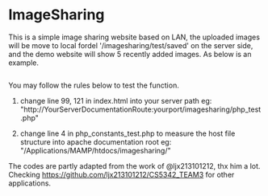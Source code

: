 # ImageSharing

This is a simple image sharing website based on LAN, the uploaded images will be move to local fordel '/imagesharing/test/saved' on the server side, and the demo website will show 5 recently added images. As below is an example.

<img scr='https://raw.githubusercontent.com/alexch1/ImageSharing/master/demo.JPG'>

You may follow the rules below to test the function.

1. change line 99, 121 in index.html into your server path
   eg: "http://YourServerDocumentationRoute:yourport/imagesharing/php_test.php"

2. change line 4 in php_constants_test.php to measure the host file structure into apache documentation root
   eg:  "/Applications/MAMP/htdocs/imagesharing/"

The codes are partly adapted from the work of @ljx213101212, thx him a lot.
Checking https://github.com/ljx213101212/CS5342_TEAM3 for other applications.
